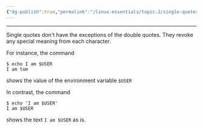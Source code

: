 ```yaml
---
{"dg-publish":true,"permalink":"/linux-essentials/topic-2/single-quotes/"}
---
```


---
Single quotes don't have the exceptions of the double quotes. They revoke any special meaning from each character. 

For instance, the command
```shell
$ echo I am $USER
I am tom
```
shows the value of the environment variable `$USER`

In contrast, the command
```shell
$ echo 'I am $USER'
I am $USER
```
shows the text `I am $USER` as is.